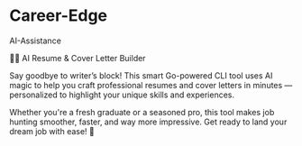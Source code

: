 # Career-Edge
AI-Assistance

🤖✨ AI Resume & Cover Letter Builder

Say goodbye to writer’s block! This smart Go-powered CLI tool uses AI magic to help you craft
professional resumes and cover letters in minutes — personalized to highlight your unique skills
and experiences.

Whether you're a fresh graduate or a seasoned pro, this tool makes job hunting smoother, faster,
and way more impressive. Get ready to land your dream job with ease! 🚀
